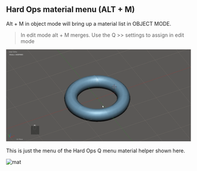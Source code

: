 ## Hard Ops material menu (ALT + M)

Alt + M in object mode will bring up a material list in OBJECT MODE.

>In edit mode alt + M merges. Use the Q >> settings to assign in edit mode

![](img/mp1.gif)


This is just the menu of the Hard Ops Q menu material helper shown here.

![mat](https://raw.githubusercontent.com/mx1001/hardops_manual/master/docs/img/settings/mm1.gif)
